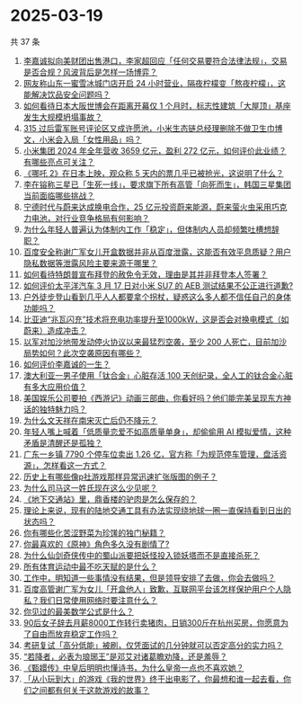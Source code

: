 # 2025-03-19

共 37 条

<!-- BEGIN -->
<!-- 最后更新时间 Wed Mar 19 2025 02:00:29 GMT+0800 (China Standard Time) -->

1. [李嘉诚拟向美财团出售港口，李家超回应「任何交易要符合法律法规」，交易是否合规？风波背后是怎样一场博弈？](https://www.zhihu.com/question/15267192803)
1. [网友称山东一蜜雪冰城门店开启 24 小时营业，隔夜柠檬变「熬夜柠檬」，这能解决饮品安全问题吗？](https://www.zhihu.com/question/15268394902)
1. [如何看待日本大阪世博会在距离开幕仅 1 个月时，标志性建筑「大屋顶」基座发生大规模坍塌事故？](https://www.zhihu.com/question/15196705381)
1. [315 过后雷军账号评论区又成许愿池，小米生态链总经理删除不做卫生巾博文，小米会入局「女性用品」吗？](https://www.zhihu.com/question/15245383877)
1. [小米集团 2024 年全年营收 3659 亿元，盈利 272 亿元，如何评价此业绩？有哪些亮点可关注？](https://www.zhihu.com/question/15283215857)
1. [《哪吒 2》在日本上映，观众称 5 天内的票几乎已被抢光，这说明了什么？](https://www.zhihu.com/question/15034511520)
1. [李在镕称三星已「生死一线」，要求旗下所有高管「向死而生」，韩国三星集团当前面临哪些挑战？](https://www.zhihu.com/question/15249986176)
1. [宁德时代与蔚来达成换电合作，25 亿元投资蔚来能源，蔚来萤火虫采用巧克力电池，对行业竞争格局有何影响？](https://www.zhihu.com/question/15258136826)
1. [为什么年轻人普遍认为体制内工作「稳定」，但体制内人员却频繁吐槽想辞职？](https://www.zhihu.com/question/14969763221)
1. [百度安全称谢广军女儿开盒数据并非从百度泄露，这能否有效平息质疑？用户隐私数据等泄露风险主要来源于哪里？](https://www.zhihu.com/question/15284164582)
1. [如何看待特朗普宣布拜登的赦免令无效，理由是其并非拜登本人签署？](https://www.zhihu.com/question/15204301197)
1. [如何评价太平洋汽车 3 月 17 日对小米 SU7 的 AEB 测试结果不公正进行道歉?](https://www.zhihu.com/question/15247930417)
1. [户外徒步登山看到几乎人人都要拿个拐杖，疑惑这么多人都不信任自己的身体功能吗？](https://www.zhihu.com/question/14523161775)
1. [比亚迪“兆瓦闪充”技术将充电功率提升至1000kW，这是否会对换电模式（如蔚来）造成冲击？](https://www.zhihu.com/question/14963382563)
1. [以军对加沙地带发动停火协议以来最猛烈空袭，至少 200 人死亡，目前加沙局势如何？此次空袭原因有哪些？](https://www.zhihu.com/question/15241626631)
1. [如何评价李嘉诚的一生？](https://www.zhihu.com/question/268907535)
1. [澳大利亚一男子使用「钛合金」心脏存活 100 天创纪录，全人工的钛合金心脏有多大应用价值？](https://www.zhihu.com/question/15165408519)
1. [美国娱乐公司要拍《西游记》动画三部曲，你看好吗？他们能完美呈现东方神话的独特魅力吗？](https://www.zhihu.com/question/15242721847)
1. [为什么文天祥在南宋灭亡后仍不降元？](https://www.zhihu.com/question/423675735)
1. [年轻人嘴上喊着「低质量恋爱不如高质量单身」，却偷偷用 AI 模拟爱情，这种矛盾是清醒还是孤独？](https://www.zhihu.com/question/14953269915)
1. [广东一乡镇 7790 个停车位卖出 1.26 亿，官方称「为规范停车管理，盘活资源」，怎样看这一方式？](https://www.zhihu.com/question/15039632977)
1. [历史上有哪些像p社游戏那样异常迅速扩张版图的例子？](https://www.zhihu.com/question/603390793)
1. [为什么司马这一姓氏现在这么少见呢？](https://www.zhihu.com/question/28025974)
1. [《地下交通站》里，鼎香楼的驴肉是怎么保存的？](https://www.zhihu.com/question/491913008)
1. [理论上来说，现有的陆地交通工具有办法实现绕地球一圈一直保持看到日出的状态吗？](https://www.zhihu.com/question/1884060591829804500)
1. [你有哪些化苦涩野菜为珍馐的独门秘籍？](https://www.zhihu.com/question/14713756230)
1. [你最喜欢的《原神》角色多久没有剧情了?](https://www.zhihu.com/question/11448069717)
1. [为什么仙剑奇侠传中的蜀山派要把妖怪投入锁妖塔而不是直接杀死？](https://www.zhihu.com/question/14482703121)
1. [所有体育运动中最不吃天赋的是什么？](https://www.zhihu.com/question/14071887033)
1. [工作中，明知道一些事情没有结果，但是领导安排了去做，你会去做吗？](https://www.zhihu.com/question/14560656111)
1. [百度高管谢广军为女儿「开盒他人」致歉，互联网平台该怎样保护用户个人隐私？我们日常使用网络时要注意什么？](https://www.zhihu.com/question/15203465703)
1. [你见过的最美数学公式是什么？](https://www.zhihu.com/question/14263420755)
1. [90后女子辞去月薪8000工作转行卖猪肉，日销300斤在杭州买房，你愿意为了自由而放弃稳定工作吗？](https://www.zhihu.com/question/15239743750)
1. [考研复试「高分低能」被刷，仅凭面试的几分钟就可以否定高分的实力吗？](https://www.zhihu.com/question/392786581)
1. [“若降者，必表为琅琊王”是邓艾对诸葛瞻劝降，还是羞辱？](https://www.zhihu.com/question/665308411)
1. [《甄嬛传》中皇后明明也懂诗书，为什么皇帝一点也不喜欢她？](https://www.zhihu.com/question/15014497248)
1. [「从小玩到大」的游戏《我的世界》终于出电影了，你最想和谁一起去看，你们之间都有何关于这款游戏的故事？](https://www.zhihu.com/question/15169089766)

<!-- END -->
